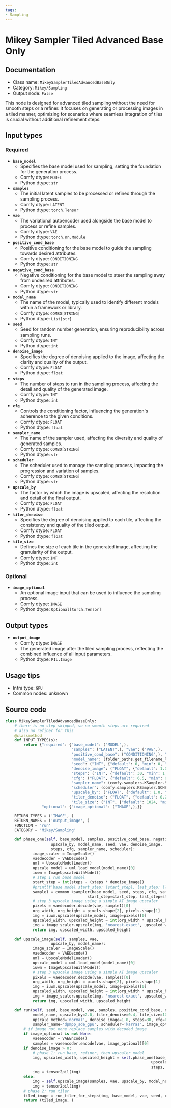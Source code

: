 ```yaml
---
tags:
- Sampling
---
```


# Mikey Sampler Tiled Advanced Base Only
## Documentation
- Class name: `MikeySamplerTiledAdvancedBaseOnly`
- Category: `Mikey/Sampling`
- Output node: `False`

This node is designed for advanced tiled sampling without the need for smooth steps or a refiner. It focuses on generating or processing images in a tiled manner, optimizing for scenarios where seamless integration of tiles is crucial without additional refinement steps.
## Input types
### Required
- **`base_model`**
    - Specifies the base model used for sampling, setting the foundation for the generation process.
    - Comfy dtype: `MODEL`
    - Python dtype: `str`
- **`samples`**
    - The initial latent samples to be processed or refined through the sampling process.
    - Comfy dtype: `LATENT`
    - Python dtype: `torch.Tensor`
- **`vae`**
    - The variational autoencoder used alongside the base model to process or refine samples.
    - Comfy dtype: `VAE`
    - Python dtype: `torch.nn.Module`
- **`positive_cond_base`**
    - Positive conditioning for the base model to guide the sampling towards desired attributes.
    - Comfy dtype: `CONDITIONING`
    - Python dtype: `str`
- **`negative_cond_base`**
    - Negative conditioning for the base model to steer the sampling away from undesired attributes.
    - Comfy dtype: `CONDITIONING`
    - Python dtype: `str`
- **`model_name`**
    - The name of the model, typically used to identify different models within a framework or library.
    - Comfy dtype: `COMBO[STRING]`
    - Python dtype: `List[str]`
- **`seed`**
    - Seed for random number generation, ensuring reproducibility across sampling runs.
    - Comfy dtype: `INT`
    - Python dtype: `int`
- **`denoise_image`**
    - Specifies the degree of denoising applied to the image, affecting the clarity and quality of the output.
    - Comfy dtype: `FLOAT`
    - Python dtype: `float`
- **`steps`**
    - The number of steps to run in the sampling process, affecting the detail and quality of the generated image.
    - Comfy dtype: `INT`
    - Python dtype: `int`
- **`cfg`**
    - Controls the conditioning factor, influencing the generation's adherence to the given conditions.
    - Comfy dtype: `FLOAT`
    - Python dtype: `float`
- **`sampler_name`**
    - The name of the sampler used, affecting the diversity and quality of generated samples.
    - Comfy dtype: `COMBO[STRING]`
    - Python dtype: `str`
- **`scheduler`**
    - The scheduler used to manage the sampling process, impacting the progression and variation of samples.
    - Comfy dtype: `COMBO[STRING]`
    - Python dtype: `str`
- **`upscale_by`**
    - The factor by which the image is upscaled, affecting the resolution and detail of the final output.
    - Comfy dtype: `FLOAT`
    - Python dtype: `float`
- **`tiler_denoise`**
    - Specifies the degree of denoising applied to each tile, affecting the consistency and quality of the tiled output.
    - Comfy dtype: `FLOAT`
    - Python dtype: `float`
- **`tile_size`**
    - Defines the size of each tile in the generated image, affecting the granularity of the output.
    - Comfy dtype: `INT`
    - Python dtype: `int`
### Optional
- **`image_optional`**
    - An optional image input that can be used to influence the sampling process.
    - Comfy dtype: `IMAGE`
    - Python dtype: `Optional[torch.Tensor]`
## Output types
- **`output_image`**
    - Comfy dtype: `IMAGE`
    - The generated image after the tiled sampling process, reflecting the combined influence of all input parameters.
    - Python dtype: `PIL.Image`
## Usage tips
- Infra type: `GPU`
- Common nodes: unknown


## Source code
```python
class MikeySamplerTiledAdvancedBaseOnly:
    # there is no step skipped, so no smooth steps are required
    # also no refiner for this
    @classmethod
    def INPUT_TYPES(s):
        return {"required": {"base_model": ("MODEL",),
                             "samples": ("LATENT",), "vae": ("VAE",),
                             "positive_cond_base": ("CONDITIONING",), "negative_cond_base": ("CONDITIONING",),
                             "model_name": (folder_paths.get_filename_list("upscale_models"), ),
                             "seed": ("INT", {"default": 0, "min": 0, "max": 0xffffffffffffffff}),
                             "denoise_image": ("FLOAT", {"default": 1.0, "min": 0.0, "max": 1.0, "step": 0.01}),
                             "steps": ("INT", {"default": 30, "min": 1, "max": 1000}),
                             "cfg": ("FLOAT", {"default": 6.5, "min": 0.0, "max": 1000.0, "step": 0.1}),
                             "sampler_name": (comfy.samplers.KSampler.SAMPLERS, ),
                             "scheduler": (comfy.samplers.KSampler.SCHEDULERS, ),
                             "upscale_by": ("FLOAT", {"default": 1.0, "min": 0.1, "max": 10.0, "step": 0.1}),
                             "tiler_denoise": ("FLOAT", {"default": 0.25, "min": 0.0, "max": 1.0, "step": 0.05}),
                             "tile_size": ("INT", {"default": 1024, "min": 256, "max": 4096, "step": 64})},
                "optional": {"image_optional": ("IMAGE",),}}

    RETURN_TYPES = ('IMAGE', )
    RETURN_NAMES = ('output_image', )
    FUNCTION = 'run'
    CATEGORY = 'Mikey/Sampling'

    def phase_one(self, base_model, samples, positive_cond_base, negative_cond_base,
                    upscale_by, model_name, seed, vae, denoise_image,
                    steps, cfg, sampler_name, scheduler):
            image_scaler = ImageScale()
            vaedecoder = VAEDecode()
            uml = UpscaleModelLoader()
            upscale_model = uml.load_model(model_name)[0]
            iuwm = ImageUpscaleWithModel()
            # step 1 run base model
            start_step = int(steps - (steps * denoise_image))
            #print(f'base model start_step: {start_step}, last_step: {last_step}')
            sample1 = common_ksampler(base_model, seed, steps, cfg, sampler_name, scheduler, positive_cond_base, negative_cond_base, samples,
                                    start_step=start_step, last_step=steps, force_full_denoise=False)[0]
            # step 3 upscale image using a simple AI image upscaler
            pixels = vaedecoder.decode(vae, sample1)[0]
            org_width, org_height = pixels.shape[2], pixels.shape[1]
            img = iuwm.upscale(upscale_model, image=pixels)[0]
            upscaled_width, upscaled_height = int(org_width * upscale_by // 8 * 8), int(org_height * upscale_by // 8 * 8)
            img = image_scaler.upscale(img, 'nearest-exact', upscaled_width, upscaled_height, 'center')[0]
            return img, upscaled_width, upscaled_height

    def upscale_image(self, samples, vae,
                    upscale_by, model_name):
            image_scaler = ImageScale()
            vaedecoder = VAEDecode()
            uml = UpscaleModelLoader()
            upscale_model = uml.load_model(model_name)[0]
            iuwm = ImageUpscaleWithModel()
            # step 3 upscale image using a simple AI image upscaler
            pixels = vaedecoder.decode(vae, samples)[0]
            org_width, org_height = pixels.shape[2], pixels.shape[1]
            img = iuwm.upscale(upscale_model, image=pixels)[0]
            upscaled_width, upscaled_height = int(org_width * upscale_by // 8 * 8), int(org_height * upscale_by // 8 * 8)
            img = image_scaler.upscale(img, 'nearest-exact', upscaled_width, upscaled_height, 'center')[0]
            return img, upscaled_width, upscaled_height

    def run(self, seed, base_model, vae, samples, positive_cond_base, negative_cond_base,
            model_name, upscale_by=2.0, tiler_denoise=0.4, tile_size=1024,
            upscale_method='normal', denoise_image=1.0, steps=30, cfg=6.5,
            sampler_name='dpmpp_sde_gpu', scheduler='karras', image_optional=None):
        # if image not none replace samples with decoded image
        if image_optional is not None:
            vaeencoder = VAEEncode()
            samples = vaeencoder.encode(vae, image_optional)[0]
        if denoise_image > 0:
            # phase 1: run base, refiner, then upscaler model
            img, upscaled_width, upscaled_height = self.phase_one(base_model, samples, positive_cond_base, negative_cond_base,
                                                                upscale_by, model_name, seed, vae, denoise_image,
                                                                steps, cfg, sampler_name, scheduler)
            img = tensor2pil(img)
        else:
            img = self.upscale_image(samples, vae, upscale_by, model_name)
            img = tensor2pil(img)
        # phase 2: run tiler
        tiled_image = run_tiler_for_steps(img, base_model, vae, seed, cfg, sampler_name, scheduler, positive_cond_base, negative_cond_base, steps, tiler_denoise, tile_size)
        return (tiled_image, )

```
